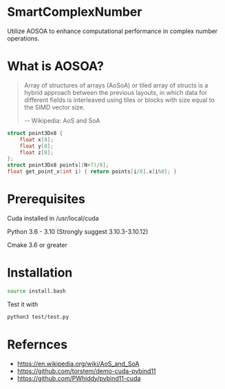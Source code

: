 # SmartComplexNumber

Utilize AOSOA to enhance computational performance in complex number operations.

# What is AOSOA?

> Array of structures of arrays (AoSoA) or tiled array of structs is a hybrid approach between the previous layouts, in which data for different fields is interleaved using tiles or blocks with size equal to the SIMD vector size.
>
> -- Wikipedia: AoS and SoA

```c
struct point3Dx8 {
    float x[8];
    float y[8];
    float z[8];
};
struct point3Dx8 points[(N+7)/8];
float get_point_x(int i) { return points[i/8].x[i%8]; }
```

# Prerequisites

Cuda installed in /usr/local/cuda 

Python 3.6 - 3.10 (Strongly suggest 3.10.3-3.10.12)

Cmake 3.6 or greater

# Installation

```bash
source install.bash
```

Test it with 

```bash
python3 test/test.py
``` 

# Refernces

- https://en.wikipedia.org/wiki/AoS_and_SoA
- https://github.com/torstem/demo-cuda-pybind11
- https://github.com/PWhiddy/pybind11-cuda

